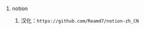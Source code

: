 <!--
 * @Date: 2022-02-21 17:22:26
 * @LastEditors: Lq
 * @LastEditTime: 2022-02-21 17:22:27
 * @FilePath: \learnningNotes\一些软件小技巧\index.md
-->
1. notion

    1. 汉化：`https://github.com/Reamd7/notion-zh_CN`